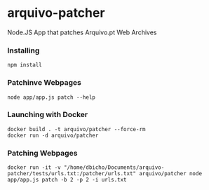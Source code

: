# arquivo-patcher

Node.JS App that patches Arquivo.pt Web Archives

### Installing

```
npm install
```

### Patchinve Webpages
```
node app/app.js patch --help
```


### Launching with Docker

```
docker build . -t arquivo/patcher --force-rm
docker run -d arquivo/patcher
```
 
### Patching Webpages

```
docker run -it -v "/home/dbicho/Documents/arquivo-patcher/tests/urls.txt:/patcher/urls.txt" arquivo/patcher node app/app.js patch -b 2 -p 2 -i urls.txt
```
